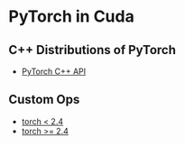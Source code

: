 # PyTorch in Cuda

## C++ Distributions of PyTorch

- [PyTorch C++ API](https://pytorch.org/cppdocs/)

## Custom Ops

- [torch < 2.4](https://pytorch.org/tutorials/advanced/cpp_extension.html)
- [torch >= 2.4](https://pytorch.org/tutorials/advanced/custom_ops_landing_page.html)
